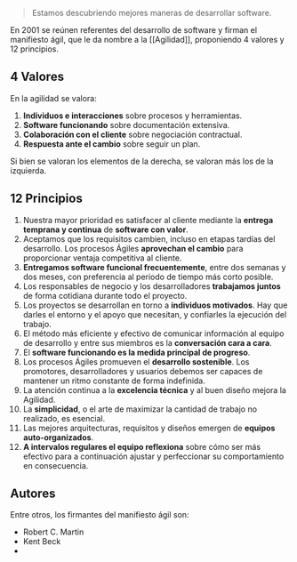 > Estamos descubriendo mejores maneras de desarrollar software.

En 2001 se reúnen referentes del desarrollo de software y firman el manifiesto ágil, que le da nombre a la [[Agilidad]], proponiendo 4 valores y 12 principios.

## 4 Valores

En la agilidad se valora:

1. **Individuos e interacciones** sobre procesos y herramientas.
2. **Software funcionando** sobre documentación extensiva.
3. **Colaboración con el cliente** sobre negociación contractual.
4. **Respuesta ante el cambio** sobre seguir un plan.

Si bien se valoran los elementos de la derecha, se valoran más los de la izquierda.

## 12 Principios

1. Nuestra mayor prioridad es satisfacer al cliente mediante la **entrega temprana y continua** de **software con valor**.
2. Aceptamos que los requisitos cambien, incluso en etapas tardías del desarrollo. Los procesos Ágiles **aprovechan el cambio** para proporcionar ventaja competitiva al cliente.
3. **Entregamos software funcional frecuentemente**, entre dos semanas y dos meses, con preferencia al periodo de tiempo más corto posible.
4. Los responsables de negocio y los desarrolladores **trabajamos juntos** de forma cotidiana durante todo el proyecto.
5. Los proyectos se desarrollan en torno a **individuos motivados**. Hay que darles el entorno y el apoyo que necesitan, y confiarles la ejecución del trabajo.
6. El método más eficiente y efectivo de comunicar información al equipo de desarrollo y entre sus miembros es la **conversación cara a cara**.
7. El **software funcionando es la medida principal de progreso**.
8. Los procesos Ágiles promueven el **desarrollo sostenible**. Los promotores, desarrolladores y usuarios debemos ser capaces de mantener un ritmo constante de forma indefinida.
9. La atención continua a la **excelencia técnica** y al buen diseño mejora la Agilidad.
10. La **simplicidad**, o el arte de maximizar la cantidad de trabajo no realizado, es esencial.
11. Las mejores arquitecturas, requisitos y diseños emergen de **equipos auto-organizados**.
12. **A intervalos regulares el equipo reflexiona** sobre cómo ser más efectivo para a continuación ajustar y perfeccionar su comportamiento en consecuencia.

## Autores

Entre otros, los firmantes del manifiesto ágil son:

- Robert C. Martin
- Kent Beck
- 